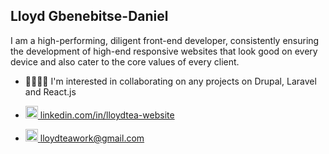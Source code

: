 ## Lloyd Gbenebitse-Daniel

I am a high-performing, diligent front-end developer, consistently ensuring the development of high-end responsive websites that look good on every device and also cater to the core values of every client.

- 🫱🏾‍🫲🏼 I'm interested in collaborating on any projects on Drupal, Laravel and React.js

- <a href="linkedin.com/in/lloydtea-website" target="blank"><img src="https://github.com/LloydTea/Who-I-Am/blob/main/Assets/Lloyd_Tea-27.png?raw=true" width="20px"> linkedin.com/in/lloydtea-website</a>

- <a href="mailto:lloydteawork@gmail.com" target="blank"><img src="https://github.com/LloydTea/Who-I-Am/blob/main/Assets/Lloyd_Tea-2.png?raw=true" width="20px"> lloydteawork@gmail.com</a>
